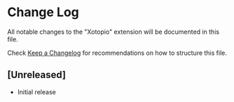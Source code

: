 # Change Log
All notable changes to the "Xotopio" extension will be documented in this file.

Check [Keep a Changelog](http://keepachangelog.com/) for recommendations on how to structure this file.

## [Unreleased]

- Initial release
